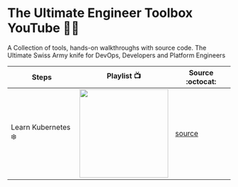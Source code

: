 # The Ultimate Engineer Toolbox YouTube 🔨🔧

A Collection of tools, hands-on walkthroughs with source code.
The Ultimate Swiss Army knife for DevOps, Developers and Platform Engineers

| Steps  | Playlist :tv: | Source :octocat: | 
|---|---|---|
| Learn Kubernetes :snowflake:  | <a href="https://www.youtube.com/c/DineshMistry" title="Kubernetes"><img src="https://upload.wikimedia.org/wikipedia/commons/thumb/3/39/Kubernetes_logo_without_workmark.svg/1234px-Kubernetes_logo_without_workmark.svg.png" width=200px; /></a>  | [source](./kubernetes/readme.md)   | 
